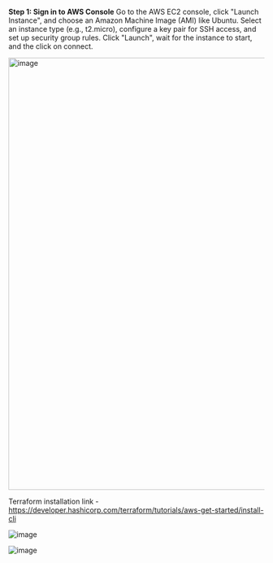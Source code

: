 **Step 1: Sign in to AWS Console**
Go to the AWS EC2 console, click "Launch Instance", and choose an Amazon Machine Image (AMI) like Ubuntu.
Select an instance type (e.g., t2.micro), configure a key pair for SSH access, and set up security group rules.
Click "Launch", wait for the instance to start, and the click on connect.

<img width="850" alt="image" src="https://github.com/user-attachments/assets/fbee5b56-69cc-4685-a51f-64f326249aec" />

Terraform installation link - https://developer.hashicorp.com/terraform/tutorials/aws-get-started/install-cli

![image](https://github.com/user-attachments/assets/bad20662-12a2-461c-a4ec-521f98f8ca8e)

![image](https://github.com/user-attachments/assets/6b02f123-ff59-42f6-b7ff-3f9863e1c2a8)


